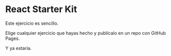# React Starter Kit

Este ejercicio es sencillo.

Elige cualquier ejercicio que hayas hecho y publícalo en un repo con GitHub Pages.

Y ya estaría.
